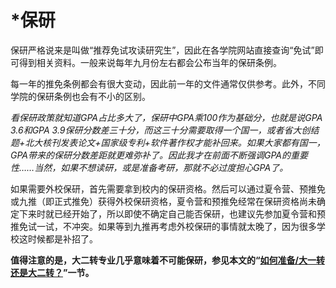 # *保研

保研严格说来是叫做“推荐免试攻读研究生”，因此在各学院网站直接查询“免试”即可得到相关资料。一般来说每年九月份左右都会公布当年的保研条例。

每一年的推免条例都会有很大变动，因此前一年的文件通常仅供参考。此外，不同学院的保研条例也会有不小的区别。

*看保研政策就知道GPA占比多大了，保研中GPA乘100作为基础分，也就是说GPA 3.6和GPA 3.9保研分数差三十分，而这三十分需要取得一个国一，或者省大创结题+北大核刊发表论文+国家级专利+软件著作权才能补回来。如果大家都有国一，GPA带来的保研分数差距就更难弥补了。因此我才在前面不断强调GPA的重要性……当然，如果不想读研，或是准备考研，那就不必过度担心GPA了。*

如果需要外校保研，首先需要拿到校内的保研资格。然后可以通过夏令营、预推免或九推（即正式推免）获得外校保研资格，夏令营和预推免经常在保研资格尚未确定下来时就已经开始了，所以即使不确定自己能否保研，也建议先参加夏令营和预推免试一试，不冲突。如果等到九推再考虑外校保研的事情就太晚了，因为很多学校这时候都是补招了。

**值得注意的是，大二转专业几乎意味着不可能保研，参见本文的“[如何准备/大一转还是大二转？](../如何准备/大一转还是大二转？)”一节。**